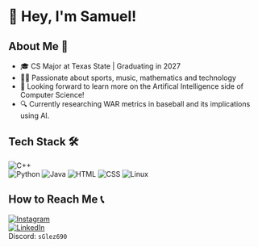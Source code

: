 # 👋 Hey, I'm Samuel!

## About Me 🚀
- 🎓 CS Major at Texas State | Graduating in 2027  
- 🏋️‍♂️ Passionate about sports, music, mathematics and technology 
- 🤖 Looking forward to learn more on the Artifical Intelligence side of Computer Science!
- 🔍 Currently researching WAR metrics in baseball and its implications using AI.

## Tech Stack 🛠️  
![C++](https://img.shields.io/badge/-C++-blue?style=flat&logo=c%2B%2B)  
![Python](https://img.shields.io/badge/-Python-yellow?style=flat&logo=python)
![Java]([https://img.shields.io/badge/-Java-red?style=flat&logo=Java](https://img.shields.io/badge/-Java-red?style=flat&logo=java))
![HTML](https://img.shields.io/badge/-HTML5-red?style=flat&logo=html5)
![CSS](https://img.shields.io/badge/-CSS3-blue?style=flat&logo=css3)
![Linux](https://img.shields.io/badge/-Linux-black?style=flat&logo=linux)  

## How to Reach Me 📞

[![Instagram](https://img.shields.io/badge/-Instagram-purple?style=flat&logo=instagram)](https://www.instagram.com/samugon24/)  
[![LinkedIn](https://img.shields.io/badge/-LinkedIn-blue?style=flat&logo=linkedin)](https://www.linkedin.com/in/samgonpin/)  
Discord: `sGlez690`



 



